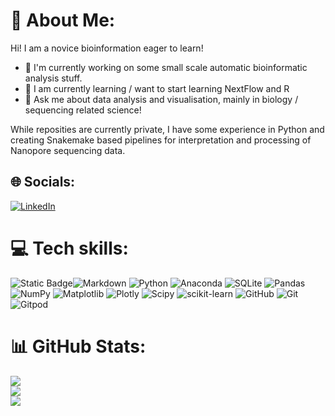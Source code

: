  # 💫 About Me:
Hi! I am a novice bioinformation eager to learn!
- 🔭 I'm currently working on some small scale automatic bioinformatic analysis stuff. 
- 🌱 I am currently learning / want to start learning NextFlow and R
- 💬 Ask me about data analysis and visualisation, mainly in biology / sequencing related science!

While reposities are currently private, I have some experience in Python and creating Snakemake based pipelines for interpretation and processing of Nanopore sequencing data. 

## 🌐 Socials:
[![LinkedIn](https://img.shields.io/badge/LinkedIn-%230077B5.svg?logo=linkedin&logoColor=white)](https://www.linkedin.com/in/max-van-gils/)

# 💻 Tech skills:
![Static Badge](https://img.shields.io/badge/Snakemake-brightgreen)![Markdown](https://img.shields.io/badge/markdown-%23000000.svg?style=for-the-badge&logo=markdown&logoColor=white) ![Python](https://img.shields.io/badge/python-3670A0?style=for-the-badge&logo=python&logoColor=ffdd54) ![Anaconda](https://img.shields.io/badge/Anaconda-%2344A833.svg?style=for-the-badge&logo=anaconda&logoColor=white) ![SQLite](https://img.shields.io/badge/sqlite-%2307405e.svg?style=for-the-badge&logo=sqlite&logoColor=white) ![Pandas](https://img.shields.io/badge/pandas-%23150458.svg?style=for-the-badge&logo=pandas&logoColor=white) ![NumPy](https://img.shields.io/badge/numpy-%23013243.svg?style=for-the-badge&logo=numpy&logoColor=white) ![Matplotlib](https://img.shields.io/badge/Matplotlib-%23ffffff.svg?style=for-the-badge&logo=Matplotlib&logoColor=black) ![Plotly](https://img.shields.io/badge/Plotly-%233F4F75.svg?style=for-the-badge&logo=plotly&logoColor=white) ![Scipy](https://img.shields.io/badge/SciPy-%230C55A5.svg?style=for-the-badge&logo=scipy&logoColor=%white) ![scikit-learn](https://img.shields.io/badge/scikit--learn-%23F7931E.svg?style=for-the-badge&logo=scikit-learn&logoColor=white) ![GitHub](https://img.shields.io/badge/github-%23121011.svg?style=for-the-badge&logo=github&logoColor=white) ![Git](https://img.shields.io/badge/git-%23F05033.svg?style=for-the-badge&logo=git&logoColor=white) ![Gitpod](https://img.shields.io/badge/gitpod-f06611.svg?style=for-the-badge&logo=gitpod&logoColor=white)

# 📊 GitHub Stats:
![](https://github-readme-stats.vercel.app/api?username=mgils4&theme=dark&hide_border=false&include_all_commits=false&count_private=true)<br/>
![](https://nirzak-streak-stats.vercel.app/?user=mgils4&theme=dark&hide_border=false)<br/>
![](https://github-readme-stats.vercel.app/api/top-langs/?username=mgils4&theme=dark&hide_border=false&include_all_commits=false&count_private=true&layout=compact)

<!-- Proudly created with GPRM ( https://gprm.itsvg.in ) -->

